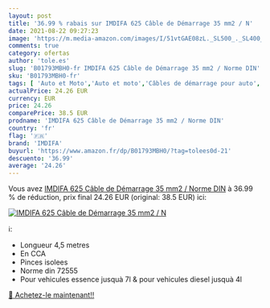 ```yaml
---
layout: post
title: '36.99 % rabais sur IMDIFA 625 Câble de Démarrage 35 mm2 / N'
date: 2021-08-22 09:27:23
image: 'https://m.media-amazon.com/images/I/51vtGAE08zL._SL500_._SL400_.jpg'
comments: true
category: ofertas
author: 'tole.es'
slug: 'B01793MBH0-fr IMDIFA 625 Câble de Démarrage 35 mm2 / Norme DIN'
sku: 'B01793MBH0-fr'
tags: [ 'Auto et Moto','Auto et moto','Câbles de démarrage pour auto','Outils de batterie','Outils et dépannage','Pièces détachées auto','imdifa', ]
actualPrice: 24.26 EUR
currency: EUR
price: 24.26
comparePrice: 38.5 EUR
prodname: 'IMDIFA 625 Câble de Démarrage 35 mm2 / Norme DIN'
country: 'fr'
flag: '🇫🇷'
brand: 'IMDIFA'
buyurl: 'https://www.amazon.fr/dp/B01793MBH0/?tag=tolees0d-21'
descuento: '36.99'
average: '24.26'
---
```


Vous avez [IMDIFA 625 Câble de Démarrage 35 mm2 / Norme DIN](https://www.amazon.fr/dp/B01793MBH0/?tag=tolees0d-21)  à  36.99 % de réduction, prix final  24.26 EUR (original: 38.5 EUR) ici:

[![IMDIFA 625 Câble de Démarrage 35 mm2 / N](https://m.media-amazon.com/images/I/51vtGAE08zL._SL500_._SL400_.jpg)](https://www.amazon.fr/dp/B01793MBH0/?tag=tolees0d-21)

ℹ️:

- Longueur 4,5 metres
- En CCA
- Pinces isolees
- Norme din 72555
- Pour vehicules essence jusquà 7l & pour vehicules diesel jusquà 4l

[🛒 Achetez-le maintenant!!](https://www.amazon.fr/dp/B01793MBH0/?tag=tolees0d-21)
